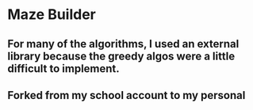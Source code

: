 # Maze Builder

## For many of the algorithms, I used an external library because the greedy algos were a little difficult to implement.

## Forked from my school account to my personal
